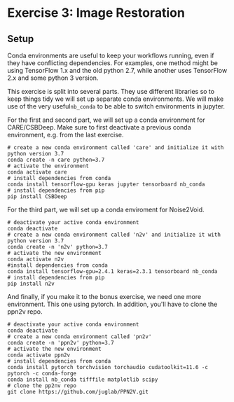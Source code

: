 # Exercise 3: Image Restoration

## Setup

Conda environments are useful to keep your workflows running, even if they have conflicting dependencies. For examples,
one method might be using TensorFlow 1.x and the old python 2.7, while another uses TensorFlow 2.x and some python 3
version.

This exercise is split into several parts. They use different libraries so to keep things tidy we will set up separate conda environments. We will make use of the very useful`nb_conda` to be able to switch environments in jupyter.

For the first and second part, we will set up a conda environment for CARE/CSBDeep. Make sure to first deactivate a previous conda environment, e.g. from the last exercise.

```
# create a new conda environment called 'care' and initialize it with python version 3.7
conda create -n care python=3.7
# activate the environment
conda activate care
# install dependencies from conda
conda install tensorflow-gpu keras jupyter tensorboard nb_conda
# install dependencies from pip
pip install CSBDeep
```

For the third part, we will set up a conda enviroment for Noise2Void.

```
# deactivate your active conda environment
conda deactivate
# create a new conda environment called 'n2v' and initialize it with python version 3.7
conda create -n 'n2v' python=3.7
# activate the new environment
conda activate n2v
#install dependencies from conda
conda install tensorflow-gpu=2.4.1 keras=2.3.1 tensorboard nb_conda
# install dependencies from pip
pip install n2v
```

And finally, if you make it to the bonus exercise, we need one more environment. This one using pytorch. In addition, you'll have to clone the ppn2v repo.

```
# deactivate your active conda environment
conda deactivate
# create a new conda environment called 'pn2v'
conda create -n 'ppn2v' python=3.7
# activate the new environment
conda activate ppn2v
# install dependencies from conda
conda install pytorch torchvision torchaudio cudatoolkit=11.6 -c pytorch -c conda-forge
conda install nb_conda tifffile matplotlib scipy
# clone the pp2nv repo
git clone https://github.com/juglab/PPN2V.git
```

